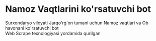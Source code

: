 # Namoz Vaqtlarini ko'rsatuvchi bot
<p>Surxondaryo viloyati Jarqo'rg'on tumani uchun Namoz vaqtlari va Ob havonani ko'rsatuvchi bot<br>Web Scrape texnologiyasi yordamida qurilgan</p;
